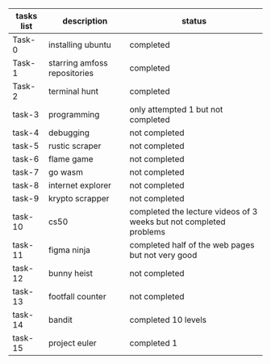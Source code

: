 | tasks list |   description                  |  status                                                               |
| ---        | ------                         | ---                                                                   |
| Task-0     |   installing ubuntu            |  completed                                                            |
| Task-1     |   starring amfoss repositories |  completed                                                            |
| Task-2     |   terminal hunt                |  completed                                                            |
| task-3     |   programming                  |  only attempted 1 but not completed                                   |
| task-4     |   debugging                    |  not completed                                                        |
| task-5     |   rustic scraper               |  not completed                                                        |
| task-6     |   flame game                   |  not completed                                                        |
| task-7     |   go wasm                      |  not completed                                                        |
| task-8     |   internet explorer            |  not completed                                                        |
| task-9     |   krypto scrapper              |  not completed                                                        |
| task-10    |   cs50                         |  completed the lecture videos of 3 weeks but not completed problems   |
| task-11    |   figma ninja                  |  completed half of the web pages but not very good                    |
| task-12    |   bunny heist                  |  not completed                                                        |
| task-13    |   footfall counter             |  not completed                                                        |
| task-14    |   bandit                       |  completed 10   levels                                                |
| task-15    |   project euler                |  completed 1                                                          |
